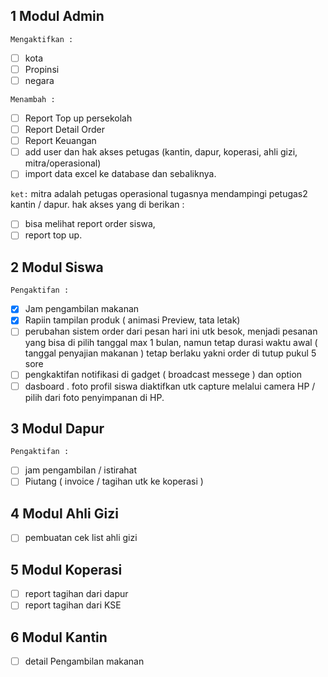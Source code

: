 ## 1 Modul Admin
`Mengaktifkan :`
- [ ] kota
- [ ] Propinsi
- [ ] negara

`Menambah :`
- [ ] Report Top up persekolah
- [ ] Report Detail Order
- [ ] Report Keuangan
- [ ] add user dan hak akses petugas (kantin, dapur, koperasi, ahli gizi, mitra/operasional)
- [ ] import data excel ke database dan sebaliknya.

`ket:`
mitra adalah petugas operasional tugasnya mendampingi petugas2 kantin / dapur.
hak akses yang di berikan :
- [ ] bisa melihat report order siswa,
- [ ] report top up.

## 2 Modul Siswa
`Pengaktifan :`
- [x] Jam pengambilan makanan
- [x] Rapiin tampilan produk ( animasi Preview, tata letak)
- [ ] perubahan sistem order dari pesan hari ini utk besok, menjadi pesanan yang bisa di pilih tanggal max 1 bulan, namun tetap durasi waktu awal ( tanggal penyajian makanan ) tetap berlaku yakni order di tutup pukul 5 sore
- [ ] pengkaktifan notifikasi di gadget ( broadcast messege ) dan option
- [ ] dasboard . foto profil siswa diaktifkan utk capture melalui camera HP / pilih dari foto penyimpanan di HP.

## 3 Modul Dapur
`Pengaktifan :`
- [ ] jam pengambilan / istirahat
- [ ] Piutang ( invoice / tagihan utk ke koperasi )

## 4 Modul Ahli Gizi
- [ ] pembuatan cek list ahli gizi

## 5 Modul Koperasi
- [ ] report tagihan dari dapur
- [ ] report tagihan dari KSE

## 6 Modul Kantin
- [ ] detail Pengambilan makanan
